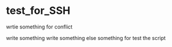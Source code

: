 # test_for_SSH

wrtie something for conflict

write something
write something else
something for test the script
